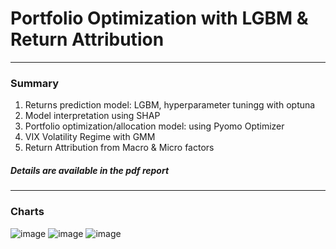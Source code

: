 # Portfolio Optimization with LGBM & Return Attribution
---
### Summary
1. Returns prediction model: LGBM, hyperparameter tuningg with optuna
2. Model interpretation using SHAP
3. Portfolio optimization/allocation model: using Pyomo Optimizer
4. VIX Volatility Regime with GMM
5. Return Attribution from Macro & Micro factors


##### Details are available in the pdf report
---
### Charts

![image](https://user-images.githubusercontent.com/51481224/219941577-c794fc90-6290-4a4f-ae8a-d41341d62f2a.png)
![image](https://user-images.githubusercontent.com/51481224/219941585-dba7423a-930e-4e3b-95ca-b2d6fcd7f866.png)
![image](https://user-images.githubusercontent.com/51481224/219941600-131a2656-322b-44cd-a728-d6faf54076e4.png)
